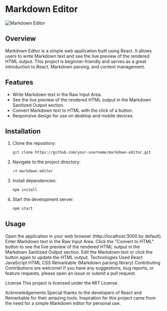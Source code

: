 # Markdown Editor

![Markdown Editor](https://example.com/your_image_link.png)

## Overview

Markdown Editor is a simple web application built using React. It allows users to write Markdown text and see the live preview of the rendered HTML output. This project is beginner-friendly and serves as a great introduction to React, Markdown parsing, and context management.

## Features

- Write Markdown text in the Raw Input Area.
- See the live preview of the rendered HTML output in the Markdown Sanitized Output section.
- Convert Markdown text to HTML with the click of a button.
- Responsive design for use on desktop and mobile devices.

## Installation

1. Clone the repository:
   ```bash
   git clone https://github.com/your-username/markdown-editor.git
   ```
2. Navigate to the project directory:

   ```bash
   cd markdown-editor
   ```

3. Install dependencies:
   ```bash
   npm install
   ```
4. Start the development server:
   ```bash
   npm start
   ```

## Usage

Open the application in your web browser (http://localhost:3000 by default).
Enter Markdown text in the Raw Input Area.
Click the "Convert to HTML" button to see the live preview of the rendered HTML output in the Markdown Sanitized Output section.
Edit the Markdown text or click the button again to update the HTML output.
Technologies Used
React
JavaScript
HTML
CSS
Remarkable (Markdown parsing library)
Contributing
Contributions are welcome! If you have any suggestions, bug reports, or feature requests, please open an issue or submit a pull request.

License
This project is licensed under the MIT License.

Acknowledgements
Special thanks to the developers of React and Remarkable for their amazing tools.
Inspiration for this project came from the need for a simple Markdown editor for personal use.

